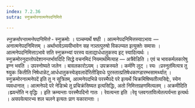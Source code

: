 ```yaml
---
index: 7.2.36
sutra: स्नुक्रमोरनात्मनेपदनिमित्ते

---
```

_स्नुक्रमोरनात्मनेपदनिमित्ते_ - स्नुक्रमोः । पञ्चम्यर्थे षष्ठी । आत्मनेपदनिमित्तस्याऽभावः — अनात्मनेपदनिमित्तम् । अर्थाभावेऽव्ययीभावेन सह नञ्तत्पुरुषो विकल्प्यत इत्युक्तेः समासः । आत्मनेपदनिमित्ताऽभावे सति स्नुक्रम्भ्यां परस्य वलाद्यार्धधातुकस्य इट् स्यादित्यर्थः । स्नुक्रमोरनुदात्तोपदेशानन्तर्भावदिटि सिद्धे वचनमिदं नियमार्थमित्याह — अत्रैवेडिति । एवं च भावकर्मलकारेषु इण्न भवति । उपस्नोष्यते जलेन । बावलकारोऽयम् । उपक्रस्यते । कर्मणि लुट् । स्यः ।प्रस्नुत॑मित्यत्र तु श्र्युकः कितीति निषेधान्नेट्,आर्धधातुकस्येड्वलादे॑रितीड्विधेः पुरस्तात्प्रतिषेधकाण्डारम्भसामर्थ्यात् ।स्नुक्रमोरनात्मनेपदे॑ इति तु न सूत्रितम्, आत्मनेपदभिन्ने परस्मैपदे परे इत्यर्थे चिक्रमिषिष्यतीत्यसिद्देः, स्येन व्यवधानात् । आत्मनेपदे परे नेडित्र्थे तु प्रचिक्रंसिष्यत इत्यसिद्धिः, अतो निमित्तग्रहणमित्यलम् । अक्रमीदिति ।ह्म्यन्ते॑ति न वृद्धिः । इति क्रम्यन्ताः परस्मैपदिनो गातः । रेवत्यन्ता इति ।रेवृ प्लवगता॑वित्येतत्पर्यन्ता इत्यर्थः । अयपयेत्यारभ्य शल चलने इत्यतः प्राग यकारान्ताः । 